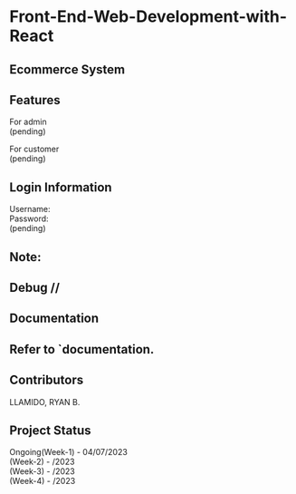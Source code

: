 # Front-End-Web-Development-with-React
## Ecommerce System<br>

## Features<br>
For admin<br>
(pending)<br>

For customer<br>
(pending)<br>

## Login Information<br>
Username:<br>
Password:<br>
(pending)<br>

## Note:<br> 
## Debug //<br>
## Documentation<br>
## Refer to `documentation.<br>

## Contributors<br>
LLAMIDO, RYAN B.<br>

## Project Status<br>
Ongoing(Week-1) - 04/07/2023<br>
(Week-2) - /2023<br>
(Week-3) - /2023<br>
(Week-4) - /2023<br>